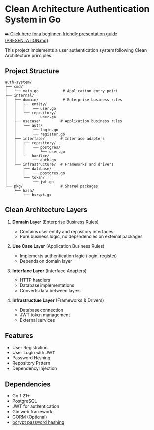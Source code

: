 # Clean Architecture Authentication System in Go

[➡️ Click here for a beginner-friendly presentation guide (PRESENTATION.md)](PRESENTATION.md)

This project implements a user authentication system following Clean Architecture principles.

## Project Structure

```
auth-system/
├── cmd/
│   └── main.go           # Application entry point
├── internal/
│   ├── domain/           # Enterprise business rules
│   │   ├── entity/
│   │   │   └── user.go
│   │   └── repository/
│   │       └── user.go
│   ├── usecase/         # Application business rules
│   │   └── auth/
│   │       ├── login.go
│   │       └── register.go
│   ├── interface/       # Interface adapters
│   │   ├── repository/
│   │   │   └── postgres/
│   │   │       └── user.go
│   │   └── handler/
│   │       └── auth.go
│   └── infrastructure/  # Frameworks and drivers
│       ├── database/
│       │   └── postgres.go
│       └── token/
│           └── jwt.go
└── pkg/                 # Shared packages
    └── hash/
        └── bcrypt.go
```

## Clean Architecture Layers

1. **Domain Layer** (Enterprise Business Rules)

   - Contains user entity and repository interfaces
   - Pure business logic, no dependencies on external packages

2. **Use Case Layer** (Application Business Rules)

   - Implements authentication logic (login, register)
   - Depends on domain layer

3. **Interface Layer** (Interface Adapters)

   - HTTP handlers
   - Database implementations
   - Converts data between layers

4. **Infrastructure Layer** (Frameworks & Drivers)
   - Database connection
   - JWT token management
   - External services

## Features

- User Registration
- User Login with JWT
- Password Hashing
- Repository Pattern
- Dependency Injection

## Dependencies

- Go 1.21+
- PostgreSQL
- JWT for authentication
- Gin web framework
- GORM (Optional)
- [bcrypt password hashing](https://pkg.go.dev/golang.org/x/crypto/bcrypt)
